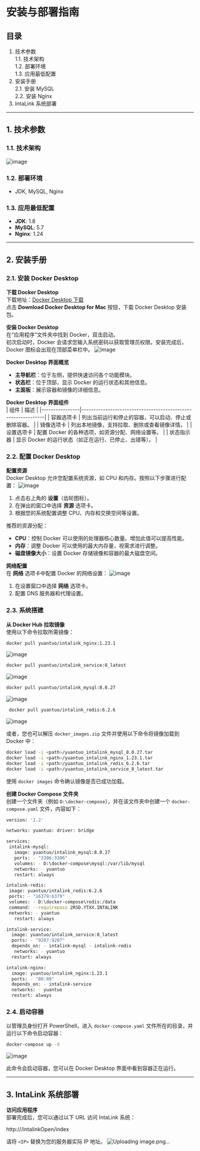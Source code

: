 # 安装与部署指南

## 目录
1. 技术参数  
   1.1. 技术架构  
   1.2. 部署环境  
   1.3. 应用最低配置  
2. 安装手册  
   2.1. 安装 MySQL  
   2.2. 安装 Nginx  
3. IntaLink 系统部署  

---

## 1. 技术参数

### 1.1. 技术架构
![image](https://github.com/user-attachments/assets/0dae9956-b525-47bf-88f0-f1fd8df742b4)

### 1.2. 部署环境
- JDK, MySQL, Nginx

### 1.3. 应用最低配置
- **JDK**: 1.8
- **MySQL**: 5.7
- **Nginx**: 1.24

---

## 2. 安装手册

### 2.1. 安装 Docker Desktop

**下载 Docker Desktop**  
下载地址：[Docker Desktop 下载](https://www.docker.com/products/docker-desktop)  
点击 **Download Docker Desktop for Mac** 按钮，下载 Docker Desktop 安装包。

**安装 Docker Desktop**  
在“应用程序”文件夹中找到 Docker，双击启动。  
初次启动时，Docker 会请求您输入系统密码以获取管理员权限。安装完成后，Docker 图标会出现在顶部菜单栏中。
![image](https://github.com/user-attachments/assets/27b1fabc-8e0d-4431-a515-d5c9a7be514a)

**Docker Desktop 界面概览**  
- **主导航栏**：位于左侧，提供快速访问各个功能模块。  
- **状态栏**：位于顶部，显示 Docker 的运行状态和其他信息。  
- **主面板**：展示容器和镜像的详细信息。

**Docker Desktop 界面组件**  
| 组件           | 描述                                                         |
|----------------|--------------------------------------------------------------|
| 容器选项卡      | 列出当前运行和停止的容器，可以启动、停止或删除容器。        |
| 镜像选项卡      | 列出本地镜像，支持拉取、删除或查看镜像详情。                |
| 设置选项卡      | 配置 Docker 的各种选项，如资源分配、网络设置等。             |
| 状态指示器      | 显示 Docker 的运行状态（如正在运行、已停止、出错等）。      |

### 2.2. 配置 Docker Desktop

**配置资源**  
Docker Desktop 允许您配置系统资源，如 CPU 和内存。按照以下步骤进行配置：
![image](https://github.com/user-attachments/assets/af24272e-16b6-4e2e-afb3-0d1c0cb15cc9)

1. 点击右上角的 **设置**（齿轮图标）。
2. 在弹出的窗口中选择 **资源** 选项卡。
3. 根据您的系统配置调整 CPU、内存和交换空间等设置。

推荐的资源分配：
- **CPU**：控制 Docker 可以使用的处理器核心数量。增加此值可以提高性能。
- **内存**：调整 Docker 可以使用的最大内存量，视需求进行调整。
- **磁盘镜像大小**：设置 Docker 存储镜像和容器的最大磁盘空间。

**网络配置**  
在 **网络** 选项卡中配置 Docker 的网络设置：
![image](https://github.com/user-attachments/assets/878f82a0-0ed2-4c06-93d7-49e171f3645b)

1. 在设置窗口中选择 **网络** 选项卡。
2. 配置 DNS 服务器和代理设置。

### 2.3. 系统搭建

**从 Docker Hub 拉取镜像**  
使用以下命令拉取所需镜像：
```bash
docker pull yuantuo/intalink_nginx:1.23.1
```
![image](https://github.com/user-attachments/assets/2fd60fbb-499e-47fa-af03-a8e13632dbec)
```bash
docker pull yuantuo/intalink_service:8_latest
```
![image](https://github.com/user-attachments/assets/14f41aa0-359b-41f0-acb5-591e3089eacf)

```bash
docker pull yuantuo/intalink_mysql:8.0.27
```
![image](https://github.com/user-attachments/assets/5a7fdc9b-abd9-4fde-a86f-c072634773a9)

```bash
 docker pull yuantuo/intalink_redis:6.2.6
```
![image](https://github.com/user-attachments/assets/573927e3-b10e-4807-bdd0-b4b2b658cf02)

或者，您也可以解压 `docker_images.zip` 文件并使用以下命令将镜像加载到 Docker 中：
```bash
docker load -i <path>/yuantuo_intalink_mysql_8.0.27.tar
docker load -i <path>/yuantuo_intalink_nginx_1.23.1.tar
docker load -i <path>/yuantuo_intalink_redis_6.2.6.tar
docker load -i <path>/yuantuo_intalink_service_8_latest.tar
```

使用 `docker images` 命令确认镜像是否已成功加载。

**创建 Docker Compose 文件夹**  
创建一个文件夹（例如 `D:\docker-compose`），并在该文件夹中创建一个 `docker-compose.yaml` 文件，内容如下：
```bash
version: '2.2'

networks: yuantuo: driver: bridge
```
```bash
services:
 intalink-mysql:
   image: yuantuo/intalink_mysql:8.0.27
   ports: - "3306:3306"
   volumes: - D:\docker-compose\mysql:/var/lib/mysql
   networks: - yuantuo
   restart: always
```
```bash
intalink-redis:
 image: yuantuo/intalink_redis:6.2.6
 ports: - "16379:6379"
 volumes: - D:\docker-compose\redis:/data
 command: --requirepass 2RSD.YTXX.INTALINK
 networks: - yuantuo
   restart: always
```
```bash
intalink-service:
  image: yuantuo/intalink_service:8_latest
  ports: - "9207:9207"
  depends_on: - intalink-mysql - intalink-redis
   networks: - yuantuo
  restart: always
```
```bash
intalink-nginx:
  image: yuantuo/intalink_nginx:1.23.1
  ports: - "80:80"
  depends_on: - intalink-service
  networks: - yuantuo
  restart: always
```

### 2.4. 启动容器

以管理员身份打开 PowerShell，进入 `docker-compose.yaml` 文件所在的目录，并运行以下命令启动容器：
```bash
docker-compose up -d
```
![image](https://github.com/user-attachments/assets/a3a5a39d-25e1-4b04-a4aa-ffbfd1f51a9f)

此命令会启动容器，您可以在 Docker Desktop 界面中看到容器正在运行。

---

## 3. IntaLink 系统部署

**访问应用程序**  
部署完成后，您可以通过以下 URL 访问 IntaLink 系统：

http://<IP>/intalinkOpen/index


请将 `<IP>` 替换为您的服务器实际 IP 地址。
![Uploading image.png…]()

